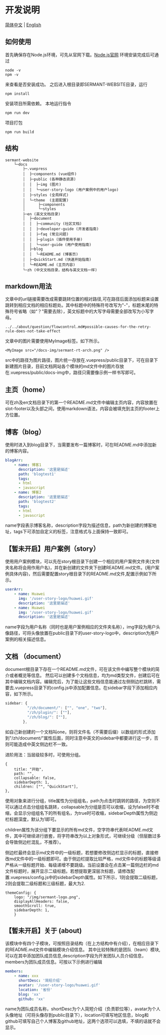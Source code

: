 # 开发说明
[简体中文](README_zh.md) | [English](README.md)
## 如何使用
首先确保存在Node.js环境，可先从官网下载。[Node.js官网](https://nodejs.org/zh-cn/download/)
环境安装完成后可通过
```shell
node -v
npm -v
```
来查看是否安装成功。
之后进入根目录即SERMANT-WEBSITE目录，运行
```shell
npm install
```
安装项目所需依赖。
本地运行指令
```shell
npm run dev
```
项目打包
```shell
npm run build
```
## 结构
```
sermant-website
    └─docs
        ├─.vuepress
        │  ├─components (vue组件)
        │  ├─public (各种静态资源)
        │  │  ├─img (图片)
        │  │  └─user-story-logo (用户案例中的用户logo)
        │  ├─styles (全局样式)
        │  └─theme  (主题配置)
        │      ├─components
        │      └─styles
        ├─en (英文文档目录)
        │  ├─document
        │  │  ├─community (社区文档)
        │  │  ├─developer-guide (开发者指南)
        │  │  ├─faq (常见问题)
        │  │  ├─plugin (插件使用手册)
        │  │  └─user-guide (用户使用指南)
        │  ├─blog
        │  │  └─README.md (博客页)
        │  ├─QuickStart.md (快速开始指南)
        │  └─README.md (主页内容)
        └─zh (中文文档目录，结构与英文文档一样)
```
## markdown用法
文章中的url链接需要改成需要跳转位置的相对路径,可在路径后面添加标题来设置跳转到相应文档的相应标题处。其中标题中的特殊符号改写为"-"，标题末尾的特殊符号省略（如“？”需要去除），英文标题中的大写字母需要全部改写为小写字母。
```
../../about/question/flowcontrol.md#possible-causes-for-the-retry-rule-does-not-take-effect
```

文章中的图片需要使用MyImage标签。如下所示。
```
<MyImage src="/docs-img/sermant-rt-arch.png" />
```
src中的路径为图片路径，图片统一存放在.vuepress/public目录下，可在目录下新建图片目录，目前文档网站各个模块的md文件中的图片存放在.vuepress/public/docs-img中，路径只需要像示例一样书写即可。
## 主页（home）

可在zh及en文档目录下的第一个README.md文件中编辑主页内容，内容放置在slot-footer以及头部之间，使用markdown语法，内容会被填充到主页的footer上方位置。

## 博客（blog）

使用时进入到blog目录下，当需要发布一篇博客时，可在README.md中添加新的博客内容。
```yml
blogArr: 
    - name: 博客1
      description: '这里是描述'
      path: 'blogtest1'
      tags:
      - html
      - javascript
    - name: 博客2
      description: '这里是描述'
      path: 'blogtest2'
      tags:
      - html
      - javascript
```
name字段表示博客名称，description字段为描述信息，path为新创建的博客地址，tags下可添加自定义的标签，注意格式与上面保持一致即可。

## 【暂未开启】用户案例（story）
使用用户案例模块，可以先在story根目录下创建一个相应的用户案例文件夹(文件夹名称将会用作用户名)，并在新创建的文件夹下创建README\.md文件。(用户案例具体内容)，然后需要配置story根目录下的README.md文件,配置示例如下所示。
```yml
userArr: 
    - name: Huawei
      img: '/user-story-logo/huawei.gif'
      description: '这里是描述'
    - name: Huawei
      img: '/user-story-logo/huawei.gif'
      description: '这里是描述'
```
name字段为用户名称（同时也是用户案例相应的文件夹名称），img字段为用户头像路径，可将头像放置在public目录下的user-story-logo中，description为用户案例的相关描述信息。

## 文档 （document）
document根目录下存在一个README.md文件，可在该文件中编写整个模块的简介或者概览等信息。
然后可以创建多个文档信息，均为md类型文件，创建后可在其中编辑文档内容。编辑完后，为了能让这些文档信息能通过左侧侧边栏跳转，需要去.vuepress目录下的config.js中添加配置信息。在sidebar字段下添加相应内容，如下所示。
```javascript
sidebar: {
          "/zh/document/": ["", "one", "two"],
          "/zh/plugin/": [""],
          "/zh/blog/": [""],
        },
```
如自己新创建的一个文档叫one，则将文件名（不需要后缀）以数组的形式添加到"/zh/document/"属性后面，同时注意中英文的sidebar中都要进行这一步，否则可能造成中英文侧边栏不一致。

进阶用法：当层级较多时，可使用分组。
```
{
    title: "开始",
    path: "",
    collapsable: false,
    sidebarDepth: 1,
    children: ["", "QuickStart"],
},
```
使用对象来进行分组，title属性为分组组名，path为点击时跳转的路径，为空则不可以通过点击分组组名跳转，collapsable为分组是否可以收缩，设为false时不收缩，会显示分组组名下的所有组名，为true时可收缩，sidebarDepth属性为侧边栏标题深度，默认为1即可。

children属性为该分组下要显示的所有md文件，空字符串代表README.md文件，其中可继续进行嵌套，将字符串改为以上对象形式，可继续分级（但层数过多会导致侧边栏混乱，不推荐）。

侧边栏最终会显示md文件中的一级标题，若想要修改侧边栏显示的标题，直接修改md文件中的一级标题即可。由于侧边栏提取比较严格，md文件中的标题等级请严格从一级标题开始、每级递增不要跳级。当前设置会在点击某一篇侧边栏的md文件标题时，展开显示二级标题。若想提取更深层次标题，请修改配置.vuepress/config.js中的sidebarDepth属性。如下所示，1则会提取二级标题，2则会提取二级标题和三级标题，最大为2.
```
themeConfig: {
    logo: "/img/sermant-logo.png",
    displayAllHeaders: false,
    smoothScroll: true,
    sidebarDepth: 1,
    }
```
## 【暂未开启】关于 (about)
该模块中有四个子模块，可按照目录结构（在上方结构中有介绍），在相应目录下的README.md文件中编辑模块介绍信息。
其中比较特殊的是团队（team）模块,可以在其中添加团队成员信息,description字段为开发团队人员介绍信息，members为团队成员信息。可按以下示例进行编辑
```yml
members: 
    - name: xxx
      shortDesc: '简短介绍'
      avatar: '/user-story-logo/huawei.gif'
      location: '省份'
      blog: 'xx'
      github: 'xx'
```
name为团队成员名称，shortDesc为个人简短介绍（负责职位等），avatar为个人头像地址（可将头像存到public目录下），location可填写地区信息，blog和github可填写自己个人博客及github地址，这两个选项可以选填，不填的话就不会显示。